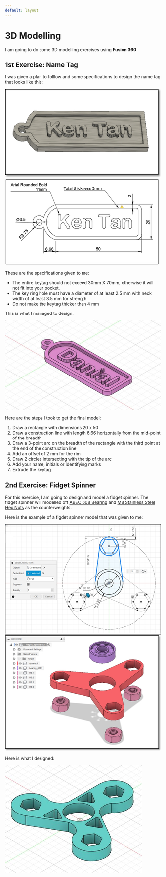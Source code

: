 ```yaml
---
default: layout
---
```


# 3D Modelling

I am going to do some 3D modelling exercises using <strong>Fusion 360</strong>

## 1st Exercise: Name Tag

I was given a plan to folllow and some specifications to design the name tag that looks like this:

![](images/a8/m0.jpg)
![](images/a8/m1.jpg)

These are the specifications given to me:

* The entire keytag should not exceed 30mm X 70mm, otherwise it will not fit into your pocket.
* The key ring hole must have a diameter of at least 2.5 mm with neck width of at least 3.5 mm for strength
* Do not make the keytag thicker than 4 mm

This is what I managed to design:

![](images/a8/m2.jpg)

Here are the steps I took to get the final model:

1. Draw a rectangle with dimensions 20 x 50
2. Draw a construction line with length 6.66 horizontally from the mid-point of the breadth 
3. Draw a 3-point arc on the breadth of the rectangle with the third point at the end of the construction line
4. Add an offset of 2 mm for the rim
5. Draw 2 circles intersecting with the tip of the arc
6. Add your name, initials or identifying marks
7. Extrude the keytag 

## 2nd Exercise: Fidget Spinner 

For this exercise, I am going to design and model a fidget spinner. The fidget spinner will modelled off [ABEC 608 Bearing](https://www.skf.com/us/products/rolling-bearings/ball-bearings/deep-groove-ball-bearings/productid-608-Z) and [M8 Stainless Steel Hex Nuts](https://www.westfieldfasteners.co.uk/Metric-Nuts/Hex-Nut-M8-A2-Stainless.html) as the counterweights.

Here is the example of a figdet spinner model that was given to me:

![](images/a8/m3.jpg)
![](images/a8/m4.jpg)

Here is what I designed:

![](images/a8/m5.jpg)

